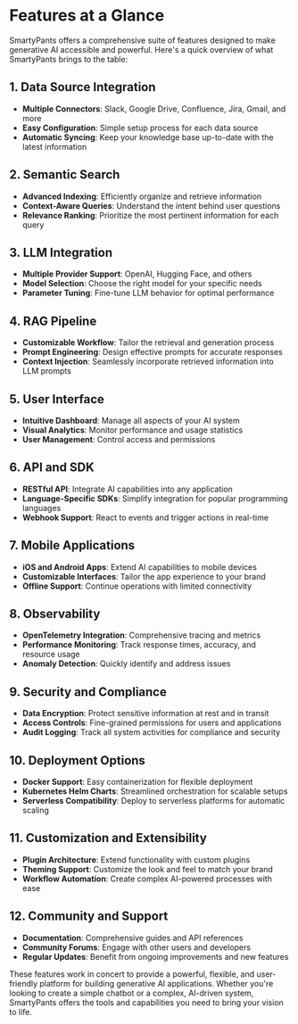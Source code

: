 # Features at a Glance

SmartyPants offers a comprehensive suite of features designed to make generative AI accessible and powerful. Here's a quick overview of what SmartyPants brings to the table:

## 1. Data Source Integration
- **Multiple Connectors**: Slack, Google Drive, Confluence, Jira, Gmail, and more
- **Easy Configuration**: Simple setup process for each data source
- **Automatic Syncing**: Keep your knowledge base up-to-date with the latest information

## 2. Semantic Search
- **Advanced Indexing**: Efficiently organize and retrieve information
- **Context-Aware Queries**: Understand the intent behind user questions
- **Relevance Ranking**: Prioritize the most pertinent information for each query

## 3. LLM Integration
- **Multiple Provider Support**: OpenAI, Hugging Face, and others
- **Model Selection**: Choose the right model for your specific needs
- **Parameter Tuning**: Fine-tune LLM behavior for optimal performance

## 4. RAG Pipeline
- **Customizable Workflow**: Tailor the retrieval and generation process
- **Prompt Engineering**: Design effective prompts for accurate responses
- **Context Injection**: Seamlessly incorporate retrieved information into LLM prompts

## 5. User Interface
- **Intuitive Dashboard**: Manage all aspects of your AI system
- **Visual Analytics**: Monitor performance and usage statistics
- **User Management**: Control access and permissions

## 6. API and SDK
- **RESTful API**: Integrate AI capabilities into any application
- **Language-Specific SDKs**: Simplify integration for popular programming languages
- **Webhook Support**: React to events and trigger actions in real-time

## 7. Mobile Applications
- **iOS and Android Apps**: Extend AI capabilities to mobile devices
- **Customizable Interfaces**: Tailor the app experience to your brand
- **Offline Support**: Continue operations with limited connectivity

## 8. Observability
- **OpenTelemetry Integration**: Comprehensive tracing and metrics
- **Performance Monitoring**: Track response times, accuracy, and resource usage
- **Anomaly Detection**: Quickly identify and address issues

## 9. Security and Compliance
- **Data Encryption**: Protect sensitive information at rest and in transit
- **Access Controls**: Fine-grained permissions for users and applications
- **Audit Logging**: Track all system activities for compliance and security

## 10. Deployment Options
- **Docker Support**: Easy containerization for flexible deployment
- **Kubernetes Helm Charts**: Streamlined orchestration for scalable setups
- **Serverless Compatibility**: Deploy to serverless platforms for automatic scaling

## 11. Customization and Extensibility
- **Plugin Architecture**: Extend functionality with custom plugins
- **Theming Support**: Customize the look and feel to match your brand
- **Workflow Automation**: Create complex AI-powered processes with ease

## 12. Community and Support
- **Documentation**: Comprehensive guides and API references
- **Community Forums**: Engage with other users and developers
- **Regular Updates**: Benefit from ongoing improvements and new features

These features work in concert to provide a powerful, flexible, and user-friendly platform for building generative AI applications. Whether you're looking to create a simple chatbot or a complex, AI-driven system, SmartyPants offers the tools and capabilities you need to bring your vision to life.